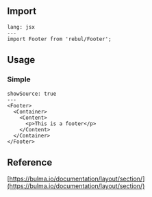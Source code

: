 ## Import

```code
lang: jsx
---
import Footer from 'rebul/Footer';
```

## Usage

### Simple

```react
showSource: true
---
<Footer>
  <Container>
    <Content>
      <p>This is a footer</p>
    </Content>
  </Container>
</Footer>
```

## Reference

[https://bulma.io/documentation/layout/section/](https://bulma.io/documentation/layout/section/)
